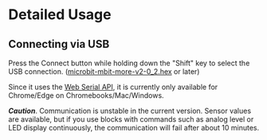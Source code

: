 # Detailed Usage

## Connecting via USB

Press the Connect button while holding down the "Shift" key to select the USB connection.
([microbit-mbit-more-v2-0_2.hex](https://github.com/microbit-more/pxt-mbit-more-v2/releases/tag/0.2.2) or later)

Since it uses the [Web Serial API](https://wicg.github.io/serial/), it is currently only available for Chrome/Edge on Chromebooks/Mac/Windows.

***Caution***.
Communication is unstable in the current version.
Sensor values are available, but if you use blocks with commands such as analog level or LED display continuously, the communication will fail after about 10 minutes.